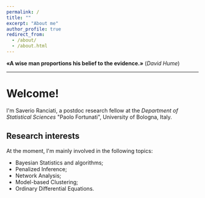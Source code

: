 ```yaml
---
permalink: /
title: ""
excerpt: "About me"
author_profile: true
redirect_from: 
  - /about/
  - /about.html
---
```



**«A wise man proportions his belief to the evidence.»**                                                                            (*David Hume*)

---


# Welcome!
I'm Saverio Ranciati, a postdoc research fellow at the *Department of Statistical Sciences* "Paolo Fortunati",                   University of Bologna, Italy.

## Research interests
At the moment, I'm mainly involved in the following topics:
* Bayesian Statistics and algorithms;
* Penalized Inference;
* Network Analysis;
* Model-based Clustering;
* Ordinary Differential Equations.
